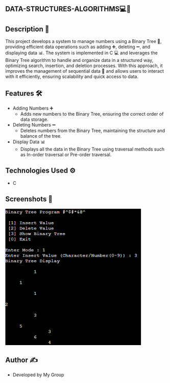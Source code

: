 ##  DATA-STRUCTURES-ALGORITHMS💻🔢

## Description 📝
This project develops a system to manage numbers using a Binary Tree 🌳, providing efficient data operations such as adding ➕, deleting ➖, and displaying data 📊. 
The system is implemented in C 💻 and leverages the Binary Tree algorithm to handle and organize data in a structured way, optimizing search, insertion, and deletion processes.
 With this approach, it improves the management of sequential data 🔢 and allows users to interact with it efficiently, ensuring scalability and quick access to data.

## Features 🛠️
- Adding Numbers ➕
    - Adds new numbers to the Binary Tree, ensuring the correct order of data storage.
- Deleting Numbers ➖
    - Deletes numbers from the Binary Tree, maintaining the structure and balance of the tree.
- Display Data 📊
    - Displays all the data in the Binary Tree using traversal methods such as In-order traversal or Pre-order traversal.

## Technologies Used ⚙️
- C
## Screenshots 📸
![  DATA-STRUCTURES-ALGORITHMS Screenshot](assets/images/command.png)
## Author ✍️
- Developed by My Group
